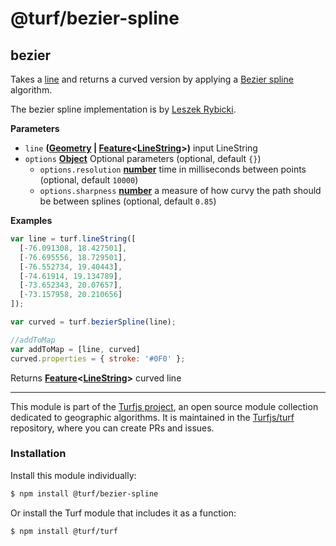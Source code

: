 # @turf/bezier-spline

<!-- Generated by documentation.js. Update this documentation by updating the source code. -->

## bezier

Takes a [line](http://geojson.org/geojson-spec.html#linestring) and returns a curved version
by applying a [Bezier spline](http://en.wikipedia.org/wiki/B%C3%A9zier_spline)
algorithm.

The bezier spline implementation is by [Leszek Rybicki](http://leszek.rybicki.cc/).

**Parameters**

-   `line` **([Geometry](http://geojson.org/geojson-spec.html#geometry) \| [Feature](http://geojson.org/geojson-spec.html#feature-objects)&lt;[LineString](http://geojson.org/geojson-spec.html#linestring)>)** input LineString
-   `options` **[Object](https://developer.mozilla.org/en-US/docs/Web/JavaScript/Reference/Global_Objects/Object)** Optional parameters (optional, default `{}`)
    -   `options.resolution` **[number](https://developer.mozilla.org/en-US/docs/Web/JavaScript/Reference/Global_Objects/Number)** time in milliseconds between points (optional, default `10000`)
    -   `options.sharpness` **[number](https://developer.mozilla.org/en-US/docs/Web/JavaScript/Reference/Global_Objects/Number)** a measure of how curvy the path should be between splines (optional, default `0.85`)

**Examples**

```javascript
var line = turf.lineString([
  [-76.091308, 18.427501],
  [-76.695556, 18.729501],
  [-76.552734, 19.40443],
  [-74.61914, 19.134789],
  [-73.652343, 20.07657],
  [-73.157958, 20.210656]
]);

var curved = turf.bezierSpline(line);

//addToMap
var addToMap = [line, curved]
curved.properties = { stroke: '#0F0' };
```

Returns **[Feature](http://geojson.org/geojson-spec.html#feature-objects)&lt;[LineString](http://geojson.org/geojson-spec.html#linestring)>** curved line

<!-- This file is automatically generated. Please don't edit it directly:
if you find an error, edit the source file (likely index.js), and re-run
./scripts/generate-readmes in the turf project. -->

---

This module is part of the [Turfjs project](http://turfjs.org/), an open source
module collection dedicated to geographic algorithms. It is maintained in the
[Turfjs/turf](https://github.com/Turfjs/turf) repository, where you can create
PRs and issues.

### Installation

Install this module individually:

```sh
$ npm install @turf/bezier-spline
```

Or install the Turf module that includes it as a function:

```sh
$ npm install @turf/turf
```
